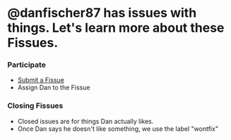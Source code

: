# @danfischer87 has issues with things. Let's learn more about these Fissues.

### Participate
- [Submit a Fissue](https://github.com/rachelslurs/danfissues/issues/new)
- Assign Dan to the Fissue

### Closing Fissues
- Closed issues are for things Dan actually likes.
- Once Dan says he doesn't like something, we use the label "wontfix"
